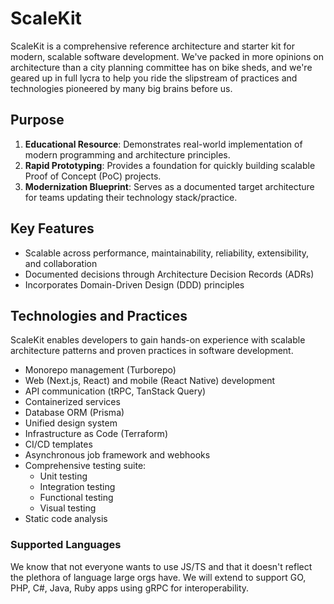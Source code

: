 # ScaleKit

ScaleKit is a comprehensive reference architecture and starter kit for modern, scalable software development. We've packed in more opinions on architecture than a city planning committee has on bike sheds, and we're geared up in full lycra to help you ride the slipstream of practices and technologies pioneered by many big brains before us.

## Purpose

1. **Educational Resource**: Demonstrates real-world implementation of modern programming and architecture principles.
2. **Rapid Prototyping**: Provides a foundation for quickly building scalable Proof of Concept (PoC) projects.
3. **Modernization Blueprint**: Serves as a documented target architecture for teams updating their technology stack/practice.

## Key Features

- Scalable across performance, maintainability, reliability, extensibility, and collaboration
- Documented decisions through Architecture Decision Records (ADRs)
- Incorporates Domain-Driven Design (DDD) principles

## Technologies and Practices

ScaleKit enables developers to gain hands-on experience with scalable architecture patterns and proven practices in software development.

- Monorepo management (Turborepo)
- Web (Next.js, React) and mobile (React Native) development
- API communication (tRPC, TanStack Query)
- Containerized services
- Database ORM (Prisma)
- Unified design system
- Infrastructure as Code (Terraform)
- CI/CD templates
- Asynchronous job framework and webhooks
- Comprehensive testing suite:
  - Unit testing
  - Integration testing
  - Functional testing
  - Visual testing
- Static code analysis

### Supported Languages

We know that not everyone wants to use JS/TS and that it doesn't reflect the plethora of language large orgs have. We will extend to support GO, PHP, C#, Java, Ruby apps using gRPC for interoperability.
